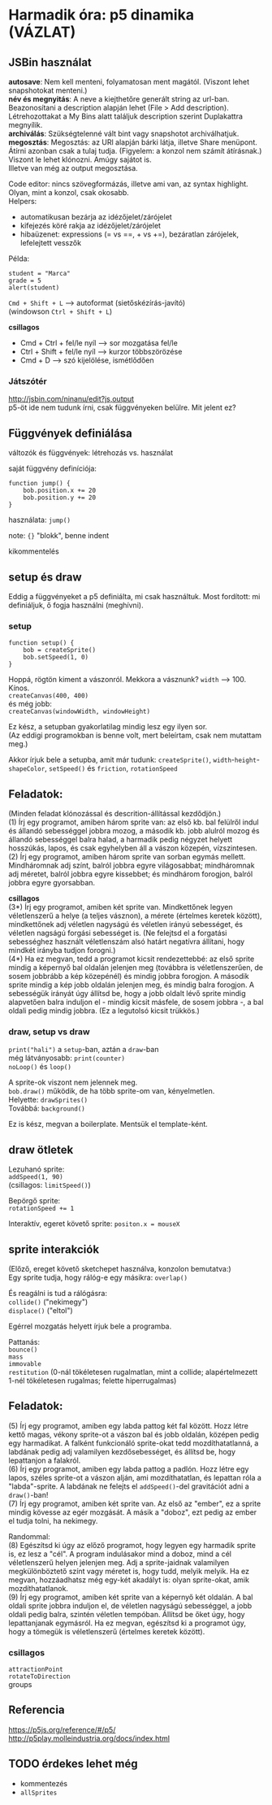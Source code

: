 # Harmadik óra: p5 dinamika (VÁZLAT)

## JSBin használat
__autosave__: Nem kell menteni, folyamatosan ment magától. (Viszont lehet snapshotokat menteni.)  
__név és megnyitás__: A neve a kiejthetőre generált string az url-ban. Beazonosítani a description alapján lehet (File > Add description).  
Létrehozottakat a My Bins alatt találjuk description szerint Duplakattra megnyílik.  
__archiválás__: Szükségtelenné vált bint vagy snapshotot archiválhatjuk.  
__megosztás__: Megosztás: az URl alapján bárki látja, illetve Share menüpont. Átírni azonban csak a tulaj tudja. (Figyelem: a konzol nem számít átírásnak.) Viszont le lehet klónozni. Amúgy sajátot is.  
Illetve van még az output megosztása.  

Code editor: nincs szövegformázás, illetve ami van, az syntax highlight.  
Olyan, mint a konzol, csak okosabb.  
Helpers:  
- automatikusan bezárja az idézőjelet/zárójelet  
- kifejezés köré rakja az idézőjelet/zárójelet  
- hibaüzenet: expressions (= vs ==, + vs +=), bezáratlan zárójelek, lefelejtett vesszők  

Példa:  
```
student = "Marca"  
grade = 5
alert(student)
```

`Cmd + Shift + L` --> autoformat (sietőskézírás-javító)  
(windowson `Ctrl + Shift + L`)  

__csillagos__  
- Cmd + Ctrl + fel/le nyíl --> sor mozgatása fel/le  
- Ctrl + Shift + fel/le nyíl --> kurzor többszörözése  
- Cmd + D --> szó kijelölése, ismétlődően  

### Játszótér
http://jsbin.com/ninanu/edit?js,output  
p5-öt ide nem tudunk írni, csak függvényeken belülre. Mit jelent ez?  

## Függvények definiálása

változók és függvények: létrehozás vs. használat  

saját függvény definíciója:  
```
function jump() {
	bob.position.x += 20
	bob.position.y += 20
}
```
használata:  `jump()`  

note: `{}` "blokk", benne indent  

kikommentelés  

## setup és draw

Eddig a függvényeket a p5 definiálta, mi csak használtuk. Most fordított: mi definiáljuk, ő fogja használni (meghívni).  

### setup

```
function setup() {
	bob = createSprite()
	bob.setSpeed(1, 0)
}
```

Hoppá, rögtön kiment a vászonról. Mekkora a vásznunk? `width` --> 100. Kínos.  
`createCanvas(400, 400)`  
és még jobb:  
`createCanvas(windowWidth, windowHeight)`  

Ez kész, a setupban gyakorlatilag mindig lesz egy ilyen sor.  
(Az eddigi programokban is benne volt, mert beleírtam, csak nem mutattam meg.)  

Akkor írjuk bele a setupba, amit már tudunk: `createSprite()`, `width`-`height`-`shapeColor`, `setSpeed()` és `friction`, `rotationSpeed`

## Feladatok:  
(Minden feladat klónozással és descrition-állítással kezdődjön.)  
(1) Írj egy programot, amiben három sprite van: az első kb. bal felülről indul és állandó sebességgel jobbra mozog, a második kb. jobb alulról mozog és állandó sebességgel balra halad, a harmadik pedig négyzet helyett hosszúkás, lapos, és csak egyhelyben áll a vászon közepén, vízszintesen.  
(2) Írj egy programot, amiben három sprite van sorban egymás mellett. Mindháromnak adj színt, balról jobbra egyre világosabbat; mindháromnak adj méretet, balról jobbra egyre kissebbet; és mindhárom forogjon, balról jobbra egyre gyorsabban.  

__csillagos__  
(3\*) Írj egy programot, amiben két sprite van. Mindkettőnek legyen véletlenszerű a helye (a teljes vásznon), a mérete (értelmes keretek között), mindkettőnek adj véletlen nagyságú és véletlen irányú sebességet, és véletlen nagságú forgási sebességet is. (Ne felejtsd el a forgatási sebességhez használt véletlenszám alsó határt negatívra állítani, hogy mindkét irányba tudjon forogni.)  
(4\*) Ha ez megvan, tedd a programot kicsit rendezettebbé: az első sprite mindig a képernyő bal oldalán jelenjen meg (továbbra is véletlenszerűen, de sosem jobbrább a kép közepénél) és mindig jobbra forogjon. A második sprite mindig a kép jobb oldalán jelenjen meg, és mindig balra forogjon. A sebességük irányát úgy állítsd be, hogy a jobb oldalt lévő sprite mindig alapvetően balra induljon el - mindig kicsit másfele, de sosem jobbra -, a bal oldali pedig mindig jobbra. (Ez a legutolsó kicsit trükkös.)  

### draw, setup vs draw

`print("hali")`  a `setup`-ban, aztán a `draw`-ban  
még látványosabb: `print(counter)`   
`noLoop()` és `loop()`  

A sprite-ok viszont nem jelennek meg.  
`bob.draw()` működik, de ha több sprite-om van, kényelmetlen.  
Helyette: `drawSprites()`  
Továbbá: `background()`  

Ez is kész, megvan a boilerplate. Mentsük el template-ként.  

## draw ötletek

Lezuhanó sprite:  
`addSpeed(1, 90)`  
(csillagos: `limitSpeed()`)  

Bepörgő sprite:  
`rotationSpeed += 1`  

Interaktív, egeret követő sprite:
`positon.x = mouseX`  

## sprite interakciók
(Előző, ereget követő sketchepet használva, konzolon bemutatva:)  
Egy sprite tudja, hogy rálóg-e egy másikra: `overlap()`  

És reagálni is tud a rálógásra:  
`collide()` ("nekimegy")  
`displace()` ("eltol")  

Egérrel mozgatás helyett írjuk bele a programba.  

Pattanás:  
`bounce()`  
`mass`  
`immovable`  
`restitution` (0-nál tökéletesen rugalmatlan, mint a collide; alapértelmezett 1-nél tökéletesen rugalmas; felette hiperrugalmas)  

## Feladatok:
(5) Írj egy programot, amiben egy labda pattog két fal között. Hozz létre kettő magas, vékony sprite-ot a vászon bal és jobb oldalán, középen pedig egy harmadikat. A falként funkcionáló sprite-okat tedd mozdíthatatlanná, a labdának pedig adj valamilyen kezdősebességet, és állítsd be, hogy lepattanjon a falakról.  
(6) Írj egy programot, amiben egy labda pattog a padlón. Hozz létre egy lapos, széles sprite-ot a vászon alján, ami mozdíthatatlan, és lepattan róla a "labda"-sprite. A labdának ne felejts el `addSpeed()`-del gravitációt adni a `draw()`-ban!  
(7) Írj egy programot, amiben két sprite van. Az első az "ember", ez a sprite mindig kövesse az egér mozgását. A másik a "doboz", ezt pedig az ember el tudja tolni, ha nekimegy.  

Randommal:  
(8) Egészítsd ki úgy az előző programot, hogy legyen egy harmadik sprite is, ez lesz a "cél". A program indulásakor mind a doboz, mind a cél véletlenszerű helyen jelenjen meg. Adj a sprite-jaidnak valamilyen megkülönböztető színt vagy méretet is, hogy tudd, melyik melyik. Ha ez megvan, hozzáadhatsz még egy-két akadályt is: olyan sprite-okat, amik mozdíthatatlanok.  
(9) Írj egy programot, amiben két sprite van a képernyő két oldalán. A bal oldali sprite jobbra induljon el, de véletlen nagyságú sebességgel, a jobb oldali pedig balra, szintén véletlen tempóban. Állítsd be őket úgy, hogy lepattanjanak egymásról. Ha ez megvan, egészítsd ki a programot úgy, hogy a tömegük is véletlenszerű (értelmes keretek között).  

### csillagos
`attractionPoint`  
`rotateToDirection`  
groups  

## Referencia
https://p5js.org/reference/#/p5/  
http://p5play.molleindustria.org/docs/index.html  

## TODO érdekes lehet még
- kommentezés  
- `allSprites`  
